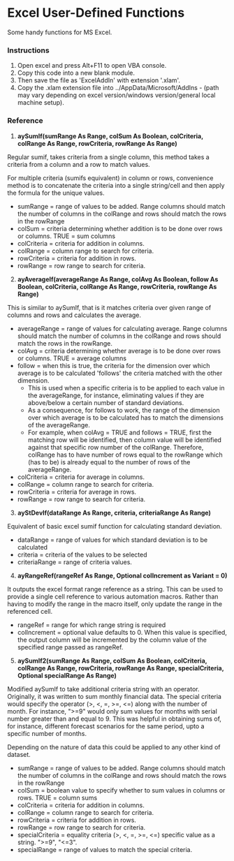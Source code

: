 # Excel User-Defined Functions

Some handy functions for MS Excel.

### Instructions

1. Open excel and press Alt+F11 to open VBA console.
2. Copy this code into a new blank module.
3. Then save the file as 'ExcelAddIn' with extension '.xlam'.
4. Copy the .xlam extension file into ../AppData/Microsoft/AddIns - (path may vary depending on excel version/windows version/general local machine setup).

### Reference

1. **aySumIf(sumRange As Range, colSum As Boolean, colCriteria, colRange As Range, rowCriteria, rowRange As Range)**

Regular sumif, takes criteria from a single column, this method takes a criteria from a column and a row to match values. 

For multiple criteria (sumifs equivalent) in column or rows, convenience method is to concatenate the criteria into a single string/cell and then apply the formula for the unique values.

- sumRange = range of values to be added. Range columns should match the number of columns in the colRange and rows should match the rows in the rowRange
- colSum = criteria determining whether addition is to be done over rows or columns. TRUE = sum columns
- colCriteria = criteria for addition in columns.
- colRange = column range to search for criteria.
- rowCriteria = criteria for addition in rows.
- rowRange = row range to search for criteria.

2. **ayAverageIf(averageRange As Range, colAvg As Boolean, follow As Boolean, colCriteria, colRange As Range, rowCriteria, rowRange As Range)**

This is similar to aySumIf, that is it matches criteria over given range of columns and rows and calculates the average.

- averageRange = range of values for calculating average. Range columns should match the number of columns in the colRange and rows should match the rows in the rowRange.
- colAvg = criteria determining whether average is to be done over rows or columns. TRUE = average columns
- follow = when this is true, the criteria for the dimension over which average is to be calculated 'follows' the criteria matched with the other dimension. 
  - This is used when a specific criteria is to be applied to each value in the averageRange, for instance, eliminating values if they are above/below a certain number of standard deviations.
  - As a consequence, for follows to work, the range of the dimension over which average is to be calculated has to match the dimensions of the averageRange.
  - For example, when colAvg = TRUE and follows = TRUE, first the matching row will be identified, then column value will be identified against that specific row number of the colRange. Therefore, colRange has to have number of rows equal to the rowRange which (has to be) is already equal to the number of rows of the averageRange.
- colCriteria = criteria for average in columns.
- colRange = column range to search for criteria.
- rowCriteria = criteria for average in rows.
- rowRange = row range to search for criteria.

3. **ayStDevIf(dataRange As Range, criteria, criteriaRange As Range)**

Equivalent of basic excel sumif function for calculating standard deviation.

- dataRange = range of values for which standard deviation is to be calculated
- criteria = criteria of the values to be selected
- criteriaRange = range of criteria values.

4. **ayRangeRef(rangeRef As Range, Optional colIncrement as Variant = 0)**

It outputs the excel format range reference as a string. This can be used to provide a single cell reference to various automation macros. Rather than having to modify the range in the macro itself, only update the range in the referenced cell.

- rangeRef = range for which range string is required
- colIncrement = optional value defaults to 0. When this value is specified, the output column will be incremented by the column value of the specified range passed as rangeRef.

5. **aySumIf2(sumRange As Range, colSum As Boolean, colCriteria, colRange As Range, rowCriteria, rowRange As Range, specialCriteria, Optional specialRange As Range)**

Modified aySumIf to take additional criteria string with an operator. Originally, it was written to sum monthly financial data. The special criteria would specify the operator (>, <, =, >=, <=) along with the number of month. For instance, ">=9" would only sum values for months with serial number greater than and equal to 9. This was helpful in obtaining sums of, for instance, different forecast scenarios for the same period, upto a specific number of months.

Depending on the nature of data this could be applied to any other kind of dataset.

- sumRange = range of values to be added. Range columns should match the number of columns in the colRange and rows should match the rows in the rowRange
- colSum = boolean value to specify whether to sum values in columns or rows. TRUE = column sums
- colCriteria = criteria for addition in columns.
- colRange = column range to search for criteria.
- rowCriteria = criteria for addition in rows.
- rowRange = row range to search for criteria.
- specialCriteria = equality criteria (>, <, =, >=, <=) specific value as a string. ">=9", "<=3".
- specialRange = range of values to match the special criteria.
